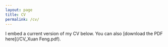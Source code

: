 ```yaml
---
layout: page
title: CV
permalink: /cv/
---
```


I embed a current version of my CV below. You can also [download the PDF here](/CV_Xuan Feng.pdf).

<!-- {% include embedpdf.html code="akt6o35mkmw0px8/CV_Xuan%20Feng.pdf" width=100 height=800 %} -->



